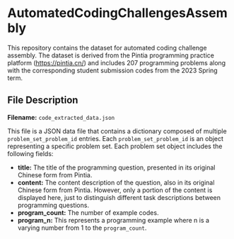 # AutomatedCodingChallengesAssembly

This repository contains the dataset for automated coding challenge assembly. The dataset is derived from the Pintia programming practice platform (https://pintia.cn/) and includes 207 programming problems along with the corresponding student submission codes from the 2023 Spring term.

## File Description

**Filename:** `code_extracted_data.json`

This file is a JSON data file that contains a dictionary composed of multiple `problem_set_problem_id` entries. Each `problem_set_problem_id` is an object representing a specific problem set. Each problem set object includes the following fields:

- **title:** The title of the programming question, presented in its original Chinese form from Pintia.
- **content:** The content description of the question, also in its original Chinese form from Pintia. However, only a portion of the content is displayed here, just to distinguish different task descriptions between programming questions.
- **program_count:** The number of example codes.
- **program_n:** This represents a programming example where n is a varying number from 1 to the `program_count`.
